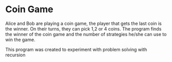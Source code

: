 # Coin Game
Alice and Bob are playing a coin game, the player
that gets the last coin is the winner. On their turns, they can pick 1,2
or 4 coins. The program finds the winner of the coin game and the number
of strategies he/she can use to win the game.

This program was created to experiment with problem solving with recursion
